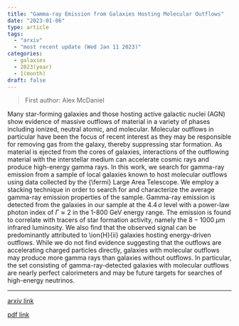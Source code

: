 ```yaml
---
title: "Gamma-ray Emission from Galaxies Hosting Molecular Outflows"
date: "2023-01-06"
type: article
tags:
  - "arxiv"
  - "most recent update (Wed Jan 11 2023)"
categories:
  - galaxies
  - 2023(year)
  - 1(month)
draft: false
---
```


> First author: Alex McDaniel

 Many star-forming galaxies and those hosting active galactic nuclei (AGN)
show evidence of massive outflows of material in a variety of phases including
ionized, neutral atomic, and molecular. Molecular outflows in particular have
been the focus of recent interest as they may be responsible for removing gas
from the galaxy, thereby suppressing star formation. As material is ejected
from the cores of galaxies, interactions of the outflowing material with the
interstellar medium can accelerate cosmic rays and produce high-energy gamma
rays. In this work, we search for gamma-ray emission from a sample of local
galaxies known to host molecular outflows using data collected by the {\fermi}
Large Area Telescope. We employ a stacking technique in order to search for and
characterize the average gamma-ray emission properties of the sample. Gamma-ray
emission is detected from the galaxies in our sample at the $4.4 \, \sigma$
level with a power-law photon index of $\Gamma \approx 2$ in the 1-800 GeV
energy range. The emission is found to correlate with tracers of star formation
activity, namely the $8-1000 \: \mu$m infrared luminosity. We also find that
the observed signal can be predominantly attributed to \ion{H}{ii} galaxies
hosting energy-driven outflows. While we do not find evidence suggesting that
the outflows are accelerating charged particles directly, galaxies with
molecular outflows may produce more gamma rays than galaxies without outflows.
In particular, the set consisting of gamma-ray-detected galaxies with molecular
outflows are nearly perfect calorimeters and may be future targets for searches
of high-energy neutrinos.

---
[arxiv link](http://arxiv.org/abs/2301.02574v1)

[pdf link](http://arxiv.org/pdf/2301.02574v1)